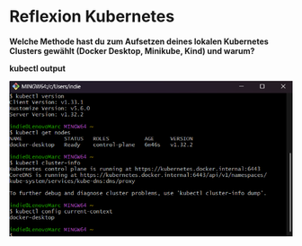 # Reflexion Kubernetes

**Welche Methode hast du zum Aufsetzen deines lokalen Kubernetes Clusters gewählt (Docker Desktop, Minikube, Kind) und warum?**

**kubectl output**

![kubectl_output](/screenshots/kubectl_output.png)



